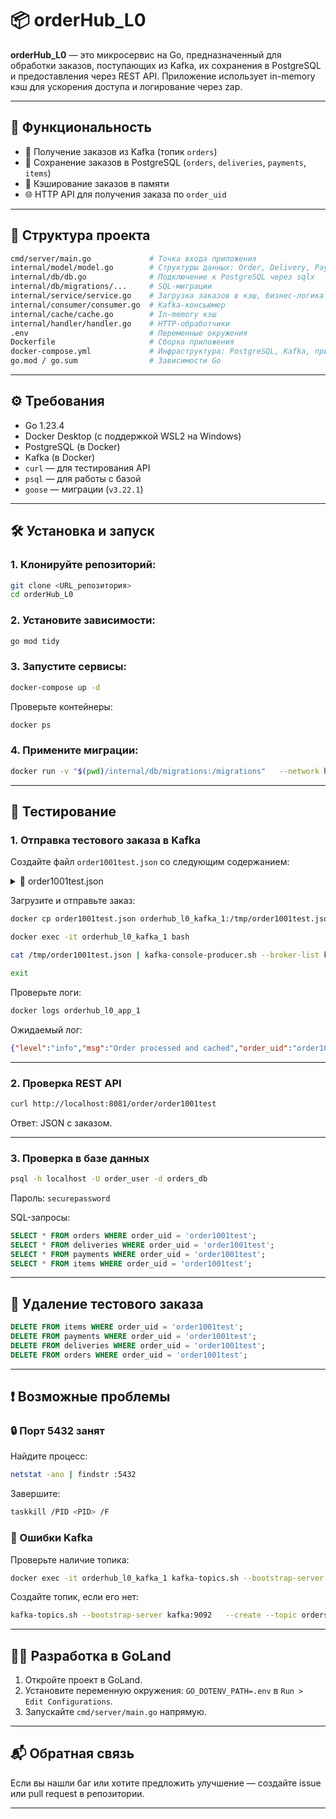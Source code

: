 # 📦 orderHub_L0

**orderHub_L0** — это микросервис на Go, предназначенный для обработки заказов, поступающих из Kafka, их сохранения в PostgreSQL и предоставления через REST API. Приложение использует in-memory кэш для ускорения доступа и логирование через zap.

---

## 🚀 Функциональность

- 🔄 Получение заказов из Kafka (топик `orders`)
- 💾 Сохранение заказов в PostgreSQL (`orders`, `deliveries`, `payments`, `items`)
- 🧠 Кэширование заказов в памяти
- 🌐 HTTP API для получения заказа по `order_uid`

---

## 📁 Структура проекта

```bash
cmd/server/main.go             # Точка входа приложения
internal/model/model.go        # Структуры данных: Order, Delivery, Payment, Item
internal/db/db.go              # Подключение к PostgreSQL через sqlx
internal/db/migrations/...     # SQL-миграции
internal/service/service.go    # Загрузка заказов в кэш, бизнес-логика
internal/consumer/consumer.go  # Kafka-консьюмер
internal/cache/cache.go        # In-memory кэш
internal/handler/handler.go    # HTTP-обработчики
.env                           # Переменные окружения
Dockerfile                     # Сборка приложения
docker-compose.yml             # Инфраструктура: PostgreSQL, Kafka, приложение
go.mod / go.sum                # Зависимости Go
```

---

## ⚙️ Требования

- Go 1.23.4
- Docker Desktop (с поддержкой WSL2 на Windows)
- PostgreSQL (в Docker)
- Kafka (в Docker)
- `curl` — для тестирования API
- `psql` — для работы с базой
- `goose` — миграции (`v3.22.1`)

---

## 🛠 Установка и запуск

### 1. Клонируйте репозиторий:

```bash
git clone <URL_репозитория>
cd orderHub_L0
```

### 2. Установите зависимости:

```bash
go mod tidy
```

### 3. Запустите сервисы:

```bash
docker-compose up -d
```

Проверьте контейнеры:

```bash
docker ps
```

### 4. Примените миграции:

```bash
docker run -v "$(pwd)/internal/db/migrations:/migrations"   --network host   -e POSTGRES_URL=postgres://order_user:securepassword@localhost:5432/orders_db?sslmode=disable   pressly/goose:3.22.1 postgres up
```

---

## 🧪 Тестирование

### 1. Отправка тестового заказа в Kafka

Создайте файл `order1001test.json` со следующим содержанием:

<details>
<summary>📄 order1001test.json</summary>

```json
{
  "order_uid": "order1001test",
  "track_number": "WBILMTESTTRACK",
  "entry": "WBIL",
  "delivery": {
    "name": "Alexey Petrov",
    "phone": "+79161234567",
    "zip": "101000",
    "city": "Saint Petersburg",
    "address": "Nevsky Prospekt 20",
    "region": "Leningrad",
    "email": "alexey.petrov@example.com"
  },
  "payment": {
    "transaction": "order1001test",
    "currency": "USD",
    "provider": "wbpay",
    "amount": 1817,
    "payment_dt": 1637907727,
    "bank": "alpha",
    "delivery_cost": 1500,
    "goods_total": 317,
    "custom_fee": 0
  },
  "items": [
    {
      "chrt_id": 9934930,
      "track_number": "WBILMTESTTRACK",
      "price": 453,
      "rid": "ab4219087a764ae0btest",
      "name": "Mascaras",
      "sale": 30,
      "size": "0",
      "total_price": 317,
      "nm_id": 2389212,
      "brand": "Vivienne Sabo",
      "status": 202
    }
  ],
  "locale": "en",
  "customer_id": "test",
  "delivery_service": "meest",
  "shardkey": "9",
  "sm_id": 99,
  "date_created": "2025-07-12T15:00:00Z",
  "oof_shard": "1"
}
```

</details>

Загрузите и отправьте заказ:

```bash
docker cp order1001test.json orderhub_l0_kafka_1:/tmp/order1001test.json

docker exec -it orderhub_l0_kafka_1 bash

cat /tmp/order1001test.json | kafka-console-producer.sh --broker-list kafka:9092 --topic orders

exit
```

Проверьте логи:

```bash
docker logs orderhub_l0_app_1
```

Ожидаемый лог:

```json
{"level":"info","msg":"Order processed and cached","order_uid":"order1001test"}
```

---

### 2. Проверка REST API

```bash
curl http://localhost:8081/order/order1001test
```

Ответ: JSON с заказом.

---

### 3. Проверка в базе данных

```bash
psql -h localhost -U order_user -d orders_db
```

Пароль: `securepassword`

SQL-запросы:

```sql
SELECT * FROM orders WHERE order_uid = 'order1001test';
SELECT * FROM deliveries WHERE order_uid = 'order1001test';
SELECT * FROM payments WHERE order_uid = 'order1001test';
SELECT * FROM items WHERE order_uid = 'order1001test';
```

---

## 🧹 Удаление тестового заказа

```sql
DELETE FROM items WHERE order_uid = 'order1001test';
DELETE FROM payments WHERE order_uid = 'order1001test';
DELETE FROM deliveries WHERE order_uid = 'order1001test';
DELETE FROM orders WHERE order_uid = 'order1001test';
```

---

## ❗ Возможные проблемы

### 🔒 Порт 5432 занят

Найдите процесс:

```bash
netstat -ano | findstr :5432
```

Завершите:

```bash
taskkill /PID <PID> /F
```

### 📡 Ошибки Kafka

Проверьте наличие топика:

```bash
docker exec -it orderhub_l0_kafka_1 kafka-topics.sh --bootstrap-server kafka:9092 --list
```

Создайте топик, если его нет:

```bash
kafka-topics.sh --bootstrap-server kafka:9092   --create --topic orders --partitions 1 --replication-factor 1
```

---

## 🧑‍💻 Разработка в GoLand

1. Откройте проект в GoLand.
2. Установите переменную окружения: `GO_DOTENV_PATH=.env` в `Run > Edit Configurations`.
3. Запускайте `cmd/server/main.go` напрямую.

---

## 📬 Обратная связь

Если вы нашли баг или хотите предложить улучшение — создайте issue или pull request в репозитории.

---
